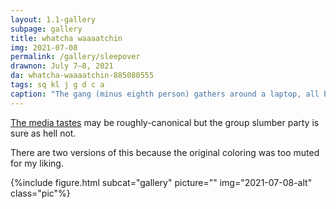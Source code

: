 ```yaml
---
layout: 1.1-gallery
subpage: gallery
title: whatcha waaaatchin
img: 2021-07-08
permalink: /gallery/sleepover
drawnon: July 7–8, 2021
da: whatcha-waaaatchin-885080555
tags: sq kl j g d c a
caption: "The gang (minus eighth person) gathers around a laptop, all but the second some degree of unamused to actively disgusted by the content onscreen. First and second have a little talk: “So… you <strong>enjoy</strong> this.” “Oh, come on— Is it really <em>that</em> different from your zombie flicks?” “…Touché.”"
---
```

<a href="https://en.wikipedia.org/wiki/The_Carpal_Tunnel_of_Love#Music_video" class="ext">The media tastes</a> may be roughly-canonical but the group slumber party is sure as hell not.

There are two versions of this because the original coloring was too muted for my liking.

{%include figure.html subcat="gallery" picture="" img="2021-07-08-alt" class="pic"%}